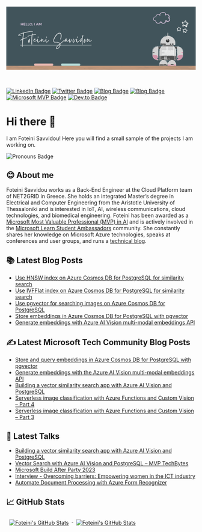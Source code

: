 <p align="center">
  <img src="https://github.com/sfoteini/sfoteini/blob/master/GitHubHeader.png?raw=true&v=2">
</p>

<br>

[![LinkedIn Badge](https://img.shields.io/badge/LinkedIn-Profile-0077B5?style=flat&logo=linkedin&logoColor=white&color=0D76A8)](https://www.linkedin.com/in/foteini-savvidou)
[![Twitter Badge](https://img.shields.io/badge/Twitter-Profile-1DA1F2?style=flat&logo=twitter&logoColor=white&color=1CA2F1)](https://twitter.com/SavvidouFoteini)
[![Blog Badge](https://img.shields.io/badge/Foteini%20Savvidou's-Blog-21759B?style=flat&color=ce8460)](https://sfoteini.github.io/)
[![Blog Badge](https://img.shields.io/badge/Microsoft%20Tech%20Community-Posts-6264A7?style=flat&logo=microsoft&logoColor=white&color=6264A7)](https://techcommunity.microsoft.com/t5/user/viewprofilepage/user-id/1164279?WT.mc_id=AI-MVP-5004971)
[![Microsoft MVP Badge](https://img.shields.io/badge/Microsoft%20MVP-Profile-0078D7?style=flat&logo=microsoft&logoColor=white&color=0078D7)](https://mvp.microsoft.com/en-us/PublicProfile/5004971)
[![Dev.to Badge](https://img.shields.io/badge/Dev.to-Profile-0A0A0A?style=flat&logo=dev%2Eto&logoColor=white&color=0A0A0A)](https://www.dev.to/sfoteini)

# Hi there 👋

I am Foteini Savvidou! Here you will find a small sample of the projects I am working on.

![Pronouns Badge](https://img.shields.io/badge/Pronouns-She/Her/Hers-D8BFD8?style=flat)

## 😊 About me

Foteini Savvidou works as a Back-End Engineer at the Cloud Platform team of NET2GRID in Greece. She holds an integrated Master’s degree in Electrical and Computer Engineering from the Aristotle University of Thessaloniki and is interested in IoT, AI, wireless communications, cloud technologies, and biomedical engineering. Foteini has been awarded as a [Microsoft Most Valuable Professional (MVP) in AI](https://mvp.microsoft.com/en-us/PublicProfile/5004971) and is actively involved in the [Microsoft Learn Student Ambassadors](https://studentambassadors.microsoft.com/en-US/profile/49820) community.  She constantly shares her knowledge on Microsoft Azure technologies, speaks at conferences and user groups, and runs a [technical blog](https://sfoteini.github.io/).

<!--
## 🔧 Technologies & Tools

![Python](https://img.shields.io/badge/Code-Python-D8BFD8?style=flat&logo=python&logoColor=white&color=D8BFD8)
![Html](https://img.shields.io/badge/Code-HTML-D8BFD8?style=flat&logo=html5&logoColor=white&color=D8BFD8)
![CSS](https://img.shields.io/badge/Code-CSS-D8BFD8?style=flat&logo=css3&logoColor=white&color=D8BFD8)
![Azure](https://img.shields.io/badge/Cloud-Azure-D8BFD8?style=flat&logo=microsoftazure&logoColor=white&color=D8BFD8)
![MATLAB](https://img.shields.io/badge/Tools-MATLAB-D8BFD8?style=flat&logo=matlab&logoColor=white&color=D8BFD8)
![Jupyter Notebook](https://img.shields.io/badge/Tools-Jupyter%20Notebook-D8BFD8?style=flat&logo=jupyter&logoColor=white&color=D8BFD8)
![Adobe Photoshop](https://img.shields.io/badge/Tools-Adobe%20Photoshop-D8BFD8?style=flat&logo=adobephotoshop&logoColor=white&color=D8BFD8)
![Adobe Illustrator](https://img.shields.io/badge/Tools-Adobe%20Illustrator-D8BFD8?style=flat&logo=adobeillustrator&logoColor=white&color=D8BFD8)
-->

## 📚 Latest Blog Posts
<!-- BLOGPOSTS:START -->
- [Use HNSW index on Azure Cosmos DB for PostgreSQL for similarity search](https://sfoteini.github.io/blog/use-hnsw-index-on-azure-cosmos-db-for-postgresql-for-similarity-search/)
- [Use IVFFlat index on Azure Cosmos DB for PostgreSQL for similarity search](https://sfoteini.github.io/blog/use-ivfflat-index-on-azure-cosmos-db-for-postgresql-for-similarity-search/)
- [Use pgvector for searching images on Azure Cosmos DB for PostgreSQL](https://sfoteini.github.io/blog/use-pgvector-for-searching-images-on-azure-cosmos-db-for-postgresql/)
- [Store embeddings in Azure Cosmos DB for PostgreSQL with pgvector](https://sfoteini.github.io/blog/store-embeddings-in-azure-cosmos-db-for-postgresql-with-pgvector/)
- [Generate embeddings with Azure AI Vision multi-modal embeddings API](https://sfoteini.github.io/blog/generate-embeddings-with-azure-ai-vision-multi-modal-embeddings-api/)
<!-- BLOGPOSTS:END -->

## ✍️ Latest Microsoft Tech Community Blog Posts
<!-- MSFT_TECH_COMMUNITY_BLOG_POSTS:START -->
- [Store and query embeddings in Azure Cosmos DB for PostgreSQL with pgvector](https://techcommunity.microsoft.com/t5/educator-developer-blog/store-and-query-embeddings-in-azure-cosmos-db-for-postgresql/ba-p/4070907)
- [Generate embeddings with the Azure AI Vision multi-modal embeddings API](https://techcommunity.microsoft.com/t5/educator-developer-blog/generate-embeddings-with-the-azure-ai-vision-multi-modal/ba-p/4067816)
- [Building a vector similarity search app with Azure AI Vision and PostgreSQL](https://techcommunity.microsoft.com/t5/educator-developer-blog/building-a-vector-similarity-search-app-with-azure-ai-vision-and/ba-p/3954936)
- [Serverless image classification with Azure Functions and Custom Vision – Part 4](https://techcommunity.microsoft.com/t5/educator-developer-blog/serverless-image-classification-with-azure-functions-and-custom/ba-p/3647859)
- [Serverless image classification with Azure Functions and Custom Vision – Part 3](https://techcommunity.microsoft.com/t5/educator-developer-blog/serverless-image-classification-with-azure-functions-and-custom/ba-p/3647841)
<!-- MSFT_TECH_COMMUNITY_BLOG_POSTS:END -->

## 🎤 Latest Talks
<!-- TALKS:START -->
- [Building a vector similarity search app with Azure AI Vision and PostgreSQL](https://sfoteini.github.io/blog/building-a-vector-similarity-search-app-with-azure-ai-vision-and-postgresql/)
- [Vector Search with Azure AI Vision and PostgreSQL – MVP TechBytes](https://sfoteini.github.io/blog/vector-search-with-azure-ai-vision-and-postgresql-mvp-techbytes/)
- [Microsoft Build After Party 2023](https://sfoteini.github.io/blog/microsoft-build-after-party-2023/)
- [Interview - Overcoming barriers: Empowering women in the ICT industry](https://sfoteini.github.io/blog/interview-overcoming-barriers-empowering-women-in-the-ict-industry/)
- [Automate Document Processing with Azure Form Recognizer](https://sfoteini.github.io/blog/automate-document-processing-with-azure-form-recognizer-emea-cmw-summit/)
<!-- TALKS:END -->

## 📈 GitHub Stats
<!-- GitHub Stats by github-readme-stats.vercel.app -->

<a href="https://github.com/sfoteini">
  <img align="top" style="margin:0.5rem" src="https://github-readme-stats.vercel.app/api/top-langs/?username=sfoteini&title_color=ffffff&text_color=c9cacc&icon_color=4AB197&bg_color=1A2B34&hide=html,css" alt="Foteini's GitHub Stats" />
</a>

<a href="https://github.com/sfoteini">
  <img align="top" style="margin:0.5rem" src="https://github-readme-stats.vercel.app/api?username=sfoteini&show_icons=true&count_private=true&title_color=ffffff&text_color=c9cacc&icon_color=D8BFD8&bg_color=1A2B34&rank_icon=github" alt="Foteini's GitHub Stats" />
</a>
